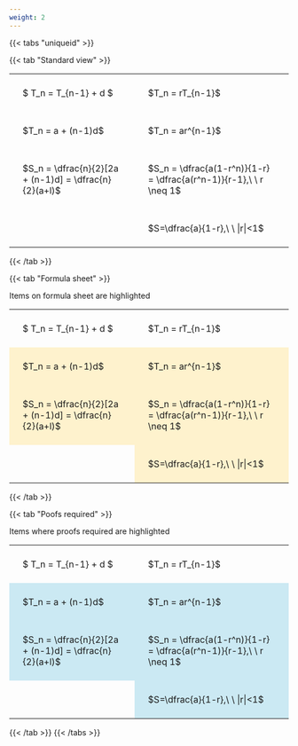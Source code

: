 ```yaml
---
weight: 2
---
```


{{< tabs "uniqueid" >}}

{{< tab "Standard view" >}}

<style type="text/css">
#T_9b59a th.col_heading {
  text-align: left;
  font-size: 1em;
}
#T_9b59a td {
  text-align: left;
  font-size: 1em;
  padding: 1.5em;
}
</style>
<table id="T_9b59a">
  <thead>
  </thead>
  <tbody>
    <tr>
      <td id="T_9b59a_row0_col0" class="data row0 col0" >$ T_n = T_{n-1} + d $</td>
      <td id="T_9b59a_row0_col1" class="data row0 col1" >$T_n = rT_{n-1}$</td>
    </tr>
    <tr>
      <td id="T_9b59a_row1_col0" class="data row1 col0" >$T_n = a + (n-1)d$</td>
      <td id="T_9b59a_row1_col1" class="data row1 col1" >$T_n = ar^{n-1}$</td>
    </tr>
    <tr>
      <td id="T_9b59a_row2_col0" class="data row2 col0" >$S_n = \dfrac{n}{2}[2a + (n-1)d] = \dfrac{n}{2}(a+l)$</td>
      <td id="T_9b59a_row2_col1" class="data row2 col1" >$S_n = \dfrac{a(1-r^n)}{1-r} = \dfrac{a(r^n-1)}{r-1},\ \  r \neq 1$</td>
    </tr>
    <tr>
      <td id="T_9b59a_row3_col0" class="data row3 col0" ></td>
      <td id="T_9b59a_row3_col1" class="data row3 col1" >$S=\dfrac{a}{1-r},\ \ |r|<1$</td>
    </tr>
  </tbody>
</table>
{{< /tab >}}

{{< tab "Formula sheet" >}}

Items on formula sheet are highlighted 
<br>
<style type="text/css">
#T_d2123 th.col_heading {
  text-align: left;
  font-size: 1em;
}
#T_d2123 td {
  text-align: left;
  font-size: 1em;
  padding: 1.5em;
}
#T_d2123_row1_col0, #T_d2123_row1_col1, #T_d2123_row2_col0, #T_d2123_row2_col1, #T_d2123_row3_col1 {
  background-color: rgba(255,194,10, 0.2);
}
</style>
<table id="T_d2123">
  <thead>
  </thead>
  <tbody>
    <tr>
      <td id="T_d2123_row0_col0" class="data row0 col0" >$ T_n = T_{n-1} + d $</td>
      <td id="T_d2123_row0_col1" class="data row0 col1" >$T_n = rT_{n-1}$</td>
    </tr>
    <tr>
      <td id="T_d2123_row1_col0" class="data row1 col0" >$T_n = a + (n-1)d$</td>
      <td id="T_d2123_row1_col1" class="data row1 col1" >$T_n = ar^{n-1}$</td>
    </tr>
    <tr>
      <td id="T_d2123_row2_col0" class="data row2 col0" >$S_n = \dfrac{n}{2}[2a + (n-1)d] = \dfrac{n}{2}(a+l)$</td>
      <td id="T_d2123_row2_col1" class="data row2 col1" >$S_n = \dfrac{a(1-r^n)}{1-r} = \dfrac{a(r^n-1)}{r-1},\ \  r \neq 1$</td>
    </tr>
    <tr>
      <td id="T_d2123_row3_col0" class="data row3 col0" ></td>
      <td id="T_d2123_row3_col1" class="data row3 col1" >$S=\dfrac{a}{1-r},\ \ |r|<1$</td>
    </tr>
  </tbody>
</table>
{{< /tab >}}

{{< tab "Poofs required" >}}

Items where proofs required are highlighted 
<br>
<style type="text/css">
#T_a935b th.col_heading {
  text-align: left;
  font-size: 1em;
}
#T_a935b td {
  text-align: left;
  font-size: 1em;
  padding: 1.5em;
}
#T_a935b_row1_col0, #T_a935b_row1_col1, #T_a935b_row2_col0, #T_a935b_row2_col1, #T_a935b_row3_col1 {
  background-color: rgba(0,150,200, 0.2);
}
</style>
<table id="T_a935b">
  <thead>
  </thead>
  <tbody>
    <tr>
      <td id="T_a935b_row0_col0" class="data row0 col0" >$ T_n = T_{n-1} + d $</td>
      <td id="T_a935b_row0_col1" class="data row0 col1" >$T_n = rT_{n-1}$</td>
    </tr>
    <tr>
      <td id="T_a935b_row1_col0" class="data row1 col0" >$T_n = a + (n-1)d$</td>
      <td id="T_a935b_row1_col1" class="data row1 col1" >$T_n = ar^{n-1}$</td>
    </tr>
    <tr>
      <td id="T_a935b_row2_col0" class="data row2 col0" >$S_n = \dfrac{n}{2}[2a + (n-1)d] = \dfrac{n}{2}(a+l)$</td>
      <td id="T_a935b_row2_col1" class="data row2 col1" >$S_n = \dfrac{a(1-r^n)}{1-r} = \dfrac{a(r^n-1)}{r-1},\ \  r \neq 1$</td>
    </tr>
    <tr>
      <td id="T_a935b_row3_col0" class="data row3 col0" ></td>
      <td id="T_a935b_row3_col1" class="data row3 col1" >$S=\dfrac{a}{1-r},\ \ |r|<1$</td>
    </tr>
  </tbody>
</table>
{{< /tab >}}
{{< /tabs >}}